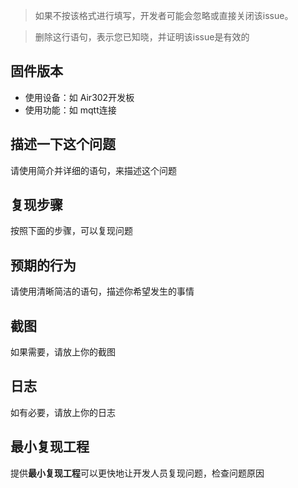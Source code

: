 > 如果不按该格式进行填写，开发者可能会忽略或直接关闭该issue。

> 删除这行语句，表示您已知晓，并证明该issue是有效的

## 固件版本

 - 使用设备：如 Air302开发板
 - 使用功能：如 mqtt连接

## 描述一下这个问题

请使用简介并详细的语句，来描述这个问题

## 复现步骤

按照下面的步骤，可以复现问题

## 预期的行为

请使用清晰简洁的语句，描述你希望发生的事情

## 截图

如果需要，请放上你的截图

## 日志

如有必要，请放上你的日志

## 最小复现工程

提供**最小复现工程**可以更快地让开发人员复现问题，检查问题原因

